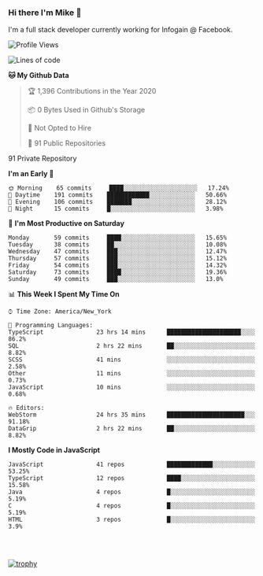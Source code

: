### Hi there I'm Mike 👋
I'm a full stack developer currently working for Infogain @ Facebook.

<!--START_SECTION:waka-->
![Profile Views](http://img.shields.io/badge/Profile%20Views-4-blue)

![Lines of code](https://img.shields.io/badge/From%20Hello%20World%20I%27ve%20Written-8.2%20million%20lines%20of%20code-blue)

**🐱 My Github Data** 

> 🏆 1,396 Contributions in the Year 2020
 > 
> 📦 0 Bytes Used in Github's Storage 
 > 
> 🚫 Not Opted to Hire
 > 
> 📜 91 Public Repositories 
 > 
91 Private Repository 
 > 
**I'm an Early 🐤** 

```text
🌞 Morning    65 commits     ████░░░░░░░░░░░░░░░░░░░░░   17.24% 
🌆 Daytime    191 commits    ████████████░░░░░░░░░░░░░   50.66% 
🌃 Evening    106 commits    ███████░░░░░░░░░░░░░░░░░░   28.12% 
🌙 Night      15 commits     █░░░░░░░░░░░░░░░░░░░░░░░░   3.98%

```
📅 **I'm Most Productive on Saturday** 

```text
Monday       59 commits     ████░░░░░░░░░░░░░░░░░░░░░   15.65% 
Tuesday      38 commits     ██░░░░░░░░░░░░░░░░░░░░░░░   10.08% 
Wednesday    47 commits     ███░░░░░░░░░░░░░░░░░░░░░░   12.47% 
Thursday     57 commits     ███░░░░░░░░░░░░░░░░░░░░░░   15.12% 
Friday       54 commits     ███░░░░░░░░░░░░░░░░░░░░░░   14.32% 
Saturday     73 commits     ████░░░░░░░░░░░░░░░░░░░░░   19.36% 
Sunday       49 commits     ███░░░░░░░░░░░░░░░░░░░░░░   13.0%

```


📊 **This Week I Spent My Time On** 

```text
⌚︎ Time Zone: America/New_York

💬 Programming Languages: 
TypeScript               23 hrs 14 mins      █████████████████████░░░░   86.2% 
SQL                      2 hrs 22 mins       ██░░░░░░░░░░░░░░░░░░░░░░░   8.82% 
SCSS                     41 mins             ░░░░░░░░░░░░░░░░░░░░░░░░░   2.58% 
Other                    11 mins             ░░░░░░░░░░░░░░░░░░░░░░░░░   0.73% 
JavaScript               10 mins             ░░░░░░░░░░░░░░░░░░░░░░░░░   0.68%

🔥 Editors: 
WebStorm                 24 hrs 35 mins      ██████████████████████░░░   91.18% 
DataGrip                 2 hrs 22 mins       ██░░░░░░░░░░░░░░░░░░░░░░░   8.82%

```

**I Mostly Code in JavaScript** 

```text
JavaScript               41 repos            █████████████░░░░░░░░░░░░   53.25% 
TypeScript               12 repos            ████░░░░░░░░░░░░░░░░░░░░░   15.58% 
Java                     4 repos             █░░░░░░░░░░░░░░░░░░░░░░░░   5.19% 
C                        4 repos             █░░░░░░░░░░░░░░░░░░░░░░░░   5.19% 
HTML                     3 repos             █░░░░░░░░░░░░░░░░░░░░░░░░   3.9%

```



<!--END_SECTION:waka-->

##### &nbsp;
[![trophy](https://github-profile-trophy.vercel.app/?username=uptonm&theme=dracula)](https://github.com/ryo-ma/github-profile-trophy)
